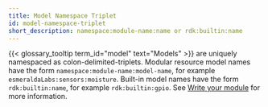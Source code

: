 ```yaml
---
title: Model Namespace Triplet
id: model-namespace-triplet
short_description: namespace:module-name:name or rdk:builtin:name
---
```


{{< glossary_tooltip term_id="model" text="Models" >}} are uniquely namespaced as colon-delimited-triplets.
Modular resource model names have the form `namespace:module-name:model-name`, for example `esmeraldaLabs:sensors:moisture`.
Built-in model names have the form `rdk:builtin:name`, for example `rdk:builtin:gpio`.
See [Write your module](/operate/get-started/other-hardware/create-module/#write-your-module) for more information.
